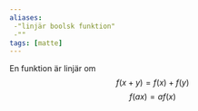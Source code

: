 ```yaml
---
aliases:
 -"linjär boolsk funktion"
 -""
tags: [matte]
---
```


En funktion är linjär om 
$$f(x+y) = f(x)+f(y)$$
$$f(ax) = af(x) $$

